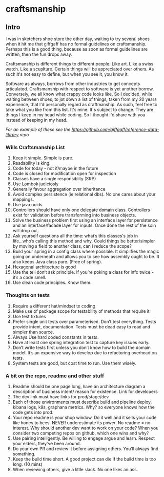 # craftsmanship

## Intro
I was in sketchers shoe store the other day, waiting to try several shoes when it hit me that giffgaff has no formal guidelines on craftsmanship. Perhaps this is a good thing, because as soon as formal guidelines are written, then the fun drops away. 

Craftsmanship is different things to different people. Like art. Like a swiss watch. Like a scuplture. Certain things will be appreciated over others. As such it's not easy to define, but when you see it, you know it.

Software as always, borrows from other industries to get concepts articulated. Craftsmanship with respect to software is yet another borrow. Conversely, we all know what crappy code looks like. So I decided, while waiting between shoes, to jot down a list of things, taken from my 20 years experience, that I'd personally regard as craftmanship. As such, feel free to take what you like from this list. It's mine. It's subject to change. They are things I keep in my head while coding. So I thought I'd share with you instead of keeping in my head.

_For an example of these see the https://github.com/giffgaff/reference-data-library repo_

### Wills Craftsmanship List


1. Keep it simple. Simple is pure.
2. Readability is king.
3. Code for today - not if/maybe in the future
4. Code is closed for modification open for inspection
5. Classes have a single responsiblity (SRP)
6. Use Lombok judiciosly
7. Generally favour aggregation over inheritance
9. Avoid complex persistence (ie relational dbs). No one cares about your mappings.
10. Use java uuids
11. Controllers should have only one delegate domain class. Controllers exist for validation before transforming into business objects.
12. Solve the business problem first using an interface layer for persistence and an interface/facade layer for inputs. Once done the rest of the soln will drop out.
13. Ask yourself questions all the time: what’s this classes's job in life...who’s calling this method and why. Could things be better/simpler by moving a field to another class, can I reduce the scope?
14. Build your spring in a config class where possible. It simplifies the magic going on underneath and allows you to see how assembly ought to be. It also keeps Java class pure. (Free of spring).
15. Hexagonal architecture is good
16. Use the tell don’t ask principle. If you’re poking a class for info twice - it’s a code smell.
17. Use clean code principles. Know them.



### Thoughts on tests

1. Require a different hat/mindset to coding.
2. Make use of package scope for testability of methods that require it
3. Use test fixtures
4. Prefer single unit tests over parameterised. Don’t test everything. Tests provide intent, documentation. Tests must be dead easy to read and simpler than source.
5. Always Use hard coded constants in tests.
6. Have at least one spring integration test to capture key issues early.
7. Don’t write tests first unless you don’t know how to build the domain model. It’s an expensive way to develop due to refactoring overhead on tests.
8. System tests are good, but cost time to run. Use them wisely. 

### A bit on the repo, readme and other stuff

1. Readme should be one page long, have an architecture diagram a description of business intent/ reason for existence. Link for developers
1. The dev link must have links for prod/stage/dev
1. Each of those environments must describe build and pipeline deploy, kibana logs, k9s, graphana metrics. Why? so everyone knows how the code gets into prod.
1. Your repo readme is your shop window. Do it well and it sells your code like honey to bees. NEVER underestimate its power. No readme = no interest. Why should another dev want to work on your code? When you consider two competing repos on github, which one wins and why?
1. Use pairing intelligently. Be willing to engage argue and learn. Respect your elders, they've been around.
1. Do your own PR and review it before assigning others. You’ll always find something.
2. Keep the build time short. A good project can die if the build time is too long. (10 mins)
3. When reviewing others, give a little slack. No one likes an ass.


